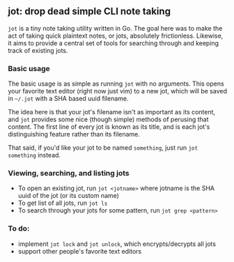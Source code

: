 jot: drop dead simple CLI note taking
--------------------------------------

`jot` is a tiny note taking utility written in Go. The goal here was to make
the act of taking quick plaintext notes, or jots, absolutely frictionless.
Likewise, it aims to provide a central set of tools for searching through and
keeping track of existing jots.

### Basic usage
The basic usage is as simple as running `jot` with no arguments. This opens your
favorite text editor (right now just vim) to a new jot, which will be saved in
`~/.jot` with a SHA based uuid filename.

The idea here is that your jot's filename isn't as important as its content,
and `jot` provides some nice (though simple) methods of perusing that content.
The first line of every jot is known as its title, and is each jot's distinguishing
feature rather than its filename.

That said, if you'd like your jot to be named `something`, just run 
`jot something` instead.

### Viewing, searching, and listing jots

* To open an existing jot, run `jot <jotname>` where jotname is the SHA uuid of the
jot (or its custom name)
* To get list of all jots, run `jot ls`
* To search through your jots for some pattern, run `jot grep <pattern>`

### To do:
* implement `jot lock` and `jot unlock`, which encrypts/decrypts all jots
* support other people's favorite text editors
